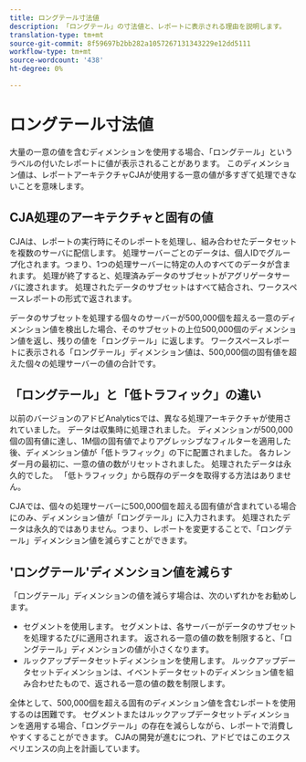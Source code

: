 ```yaml
---
title: ロングテール寸法値
description: 「ロングテール」の寸法値と、レポートに表示される理由を説明します。
translation-type: tm+mt
source-git-commit: 8f59697b2bb282a1057267131343229e12dd5111
workflow-type: tm+mt
source-wordcount: '438'
ht-degree: 0%

---
```



# ロングテール寸法値

大量の一意の値を含むディメンションを使用する場合、「ロングテール」というラベルの付いたレポートに値が表示されることがあります。 このディメンション値は、レポートアーキテクチャCJAが使用する一意の値が多すぎて処理できないことを意味します。

## CJA処理のアーキテクチャと固有の値

CJAは、レポートの実行時にそのレポートを処理し、組み合わせたデータセットを複数のサーバに配信します。 処理サーバーごとのデータは、個人IDでグループ化されます。つまり、1つの処理サーバーに特定の人のすべてのデータが含まれます。 処理が終了すると、処理済みデータのサブセットがアグリゲータサーバに渡されます。 処理されたデータのサブセットはすべて結合され、ワークスペースレポートの形式で返されます。

データのサブセットを処理する個々のサーバーが500,000個を超える一意のディメンション値を検出した場合、そのサブセットの上位500,000個のディメンション値を返し、残りの値を「ロングテール」に返します。 ワークスペースレポートに表示される「ロングテール」ディメンション値は、500,000個の固有値を超えた個々の処理サーバーの値の合計です。

## 「ロングテール」と「低トラフィック」の違い

以前のバージョンのアドビAnalyticsでは、異なる処理アーキテクチャが使用されていました。 データは収集時に処理されました。 ディメンションが500,000個の固有値に達し、1M個の固有値でよりアグレッシブなフィルターを適用した後、ディメンション値が「低トラフィック」の下に配置されました。 各カレンダー月の最初に、一意の値の数がリセットされました。 処理されたデータは永久的でした。 「低トラフィック」から既存のデータを取得する方法はありません。

CJAでは、個々の処理サーバーに500,000個を超える固有値が含まれている場合にのみ、ディメンション値が「ロングテール」に入力されます。 処理されたデータは永久的ではありません。つまり、レポートを変更することで、「ロングテール」ディメンション値を減らすことができます。

## &#39;ロングテール&#39;ディメンション値を減らす

「ロングテール」ディメンションの値を減らす場合は、次のいずれかをお勧めします。

* セグメントを使用します。 セグメントは、各サーバーがデータのサブセットを処理するたびに適用されます。 返される一意の値の数を制限すると、「ロングテール」ディメンションの値が小さくなります。
* ルックアップデータセットディメンションを使用します。 ルックアップデータセットディメンションは、イベントデータセットのディメンション値を組み合わせたもので、返される一意の値の数を制限します。

全体として、500,000個を超える固有のディメンション値を含むレポートを使用するのは困難です。 セグメントまたはルックアップデータセットディメンションを適用する場合、「ロングテール」の存在を減らしながら、レポートで消費しやすくすることができます。 CJAの開発が進むにつれ、アドビではこのエクスペリエンスの向上を計画しています。
